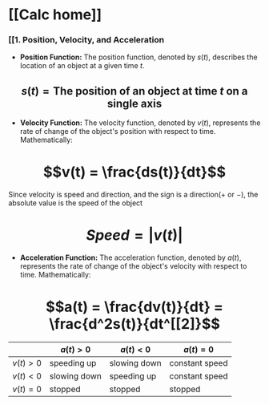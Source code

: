 # [[Calc home]]

### [[1. Position, Velocity, and Acceleration

* **Position Function:**  The position function, denoted by $s(t)$, describes the location of an object at a given time $t$.
## $$s(t) = \text{The position of an object at time }t \text{ on a single axis}$$
* **Velocity Function:** The velocity function, denoted by $v(t)$, represents the rate of change of the object's position with respect to time. Mathematically: 
# $$v(t) = \frac{ds(t)}{dt}$$
Since velocity is speed and direction, and the sign is a direction($+$ or $-$), the absolute value is the speed of the object

# $$Speed = |v(t)|$$

* **Acceleration Function:** The acceleration function, denoted by $a(t)$, represents the rate of change of the object's velocity with respect to time. Mathematically:
# $$a(t) = \frac{dv(t)}{dt} = \frac{d^2s(t)}{dt^[[2]}$$

|          | $a(t)>0$     | $a(t)<0$     | $a(t)=0$       |
| -------- | ------------ | ------------ | -------------- |
| $v(t)>0$ | speeding up  | slowing down | constant speed |
| $v(t)<0$ | slowing down | speeding up  | constant speed |
| $v(t)=0$ | stopped      | stopped      | stopped        |
